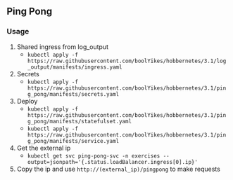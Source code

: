## Ping Pong
### Usage
1. Shared ingress from log_output
   - `kubectl apply -f https://raw.githubusercontent.com/boolYikes/hobbernetes/3.1/log_output/manifests/ingress.yaml`
2. Secrets
   - `kubectl apply -f https://raw.githubusercontent.com/boolYikes/hobbernetes/3.1/ping_pong/manifests/secrets.yaml`
3. Deploy
   - `kubectl apply -f https://raw.githubusercontent.com/boolYikes/hobbernetes/3.1/ping_pong/manifests/statefulset.yaml`
   - `kubectl apply -f https://raw.githubusercontent.com/boolYikes/hobbernetes/3.1/ping_pong/manifests/service.yaml`
4. Get the external ip
   - `kubectl get svc ping-pong-svc -n exercises --output=jsonpath='{.status.loadBalancer.ingress[0].ip}'`
4. Copy the ip and use `http://(external_ip)/pingpong` to make requests
